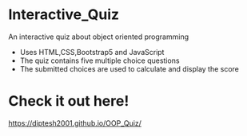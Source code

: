 # Interactive_Quiz
An interactive quiz about object oriented programming
- Uses HTML,CSS,Bootstrap5 and JavaScript
- The quiz contains five multiple choice questions
- The submitted choices are used to calculate and display the score

# Check it out here!
https://diptesh2001.github.io/OOP_Quiz/